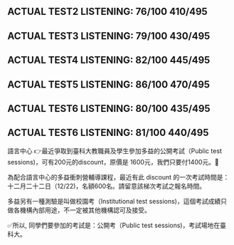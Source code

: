 
## ACTUAL TEST2 LISTENING: 76/100 410/495

## ACTUAL TEST3 LISTENING: 79/100 430/495

## ACTUAL TEST4 LISTENING: 82/100 445/495

## ACTUAL TEST5 LISTENING: 86/100 470/495

## ACTUAL TEST6 LISTENING: 80/100 435/495

## ACTUAL TEST6 LISTENING: 81/100 440/495







 語言中心
👉最近爭取到臺科大教職員及學生參加多益的公開考試（Public test sessions)，可有200元的discount，原價是 1600元，我們只要付1400元。🤩

為配合語言中心的多益衝刺營輔導課程，最近有此 discount 的一次考試時間是：十二月二十二日（12/22)，名額600名。請留意該梯次考試之報名時間。

多益另有一種測驗是叫做校園考（Institutional test sessions)，這個考試成績只做各機構內部用途，不一定被其他機構認可及接受。

✅所以, 同學們要參加的考試是：公開考（Public test sessions)，考試場地在臺科大。
